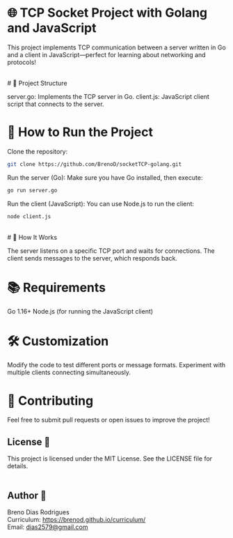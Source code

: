 # 🌐 TCP Socket Project with Golang and JavaScript

This project implements TCP communication between a server written in Go and a client in JavaScript—perfect for learning about networking and protocols!

<br />
# 📁 Project Structure

server.go: Implements the TCP server in Go.
client.js: JavaScript client script that connects to the server.
<br />
# 🚀 How to Run the Project

Clone the repository:
```bash
git clone https://github.com/BrenoD/socketTCP-golang.git
```
Run the server (Go):
Make sure you have Go installed, then execute:

```bash
go run server.go
```
Run the client (JavaScript):
You can use Node.js to run the client:

```bash
node client.js
```
<br />
# 💬 How It Works

The server listens on a specific TCP port and waits for connections.
The client sends messages to the server, which responds back.
<br />
# 📚 Requirements

Go 1.16+
Node.js (for running the JavaScript client)
<br />
# 🛠️ Customization

Modify the code to test different ports or message formats.
Experiment with multiple clients connecting simultaneously.
<br />
# 🤝 Contributing

Feel free to submit pull requests or open issues to improve the project!
<br />
## License 📜<br />
This project is licensed under the MIT License. See the LICENSE file for details.<br />
<br />
## Author 📝
Breno Dias Rodrigues<br />
Curriculum: https://brenod.github.io/curriculum/<br />
Email: dias2579@gmail.com

